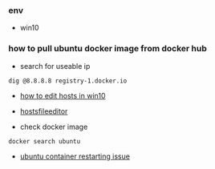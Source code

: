 ### env
* win10

### how to pull ubuntu docker image from docker hub

* search for useable ip
```shell
dig @8.8.8.8 registry-1.docker.io
```

* [how to edit hosts in win10](https://www.groovypost.com/howto/edit-hosts-file-windows-10/)
* [hostsfileeditor](https://hostsfileeditor.com/)


* check docker image 
```shell
docker search ubuntu
```

* [ubuntu container restarting issue](https://stackoverflow.com/questions/48483541/ubuntu-container-keep-restarting)